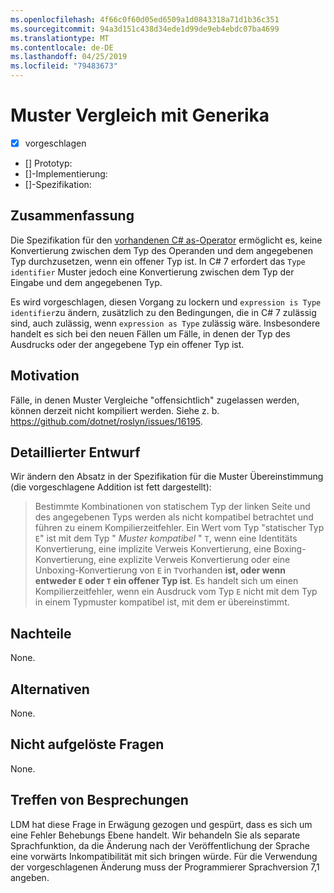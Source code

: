 ```yaml
---
ms.openlocfilehash: 4f66c0f60d05ed6509a1d0843318a71d1b36c351
ms.sourcegitcommit: 94a3d151c438d34ede1d99de9eb4ebdc07ba4699
ms.translationtype: MT
ms.contentlocale: de-DE
ms.lasthandoff: 04/25/2019
ms.locfileid: "79483673"
---
```

# <a name="pattern-matching-with-generics"></a>Muster Vergleich mit Generika

* [x] vorgeschlagen
* [] Prototyp:
* []-Implementierung:
* []-Spezifikation:

## <a name="summary"></a>Zusammenfassung
[summary]: #summary

Die Spezifikation für den [vorhandenen C# as-Operator](../../spec/expressions.md#the-as-operator) ermöglicht es, keine Konvertierung zwischen dem Typ des Operanden und dem angegebenen Typ durchzusetzen, wenn ein offener Typ ist. In C# 7 erfordert das `Type identifier` Muster jedoch eine Konvertierung zwischen dem Typ der Eingabe und dem angegebenen Typ.

Es wird vorgeschlagen, diesen Vorgang zu lockern und `expression is Type identifier`zu ändern, zusätzlich zu den Bedingungen, die in C# 7 zulässig sind, auch zulässig, wenn `expression as Type` zulässig wäre. Insbesondere handelt es sich bei den neuen Fällen um Fälle, in denen der Typ des Ausdrucks oder der angegebene Typ ein offener Typ ist. 

## <a name="motivation"></a>Motivation
[motivation]: #motivation

Fälle, in denen Muster Vergleiche "offensichtlich" zugelassen werden, können derzeit nicht kompiliert werden. Siehe z. b. https://github.com/dotnet/roslyn/issues/16195.

## <a name="detailed-design"></a>Detaillierter Entwurf
[design]: #detailed-design

Wir ändern den Absatz in der Spezifikation für die Muster Übereinstimmung (die vorgeschlagene Addition ist fett dargestellt):

> Bestimmte Kombinationen von statischem Typ der linken Seite und des angegebenen Typs werden als nicht kompatibel betrachtet und führen zu einem Kompilierzeitfehler. Ein Wert vom Typ "statischer Typ `E`" ist mit dem Typ " *Muster kompatibel* " `T`, wenn eine Identitäts Konvertierung, eine implizite Verweis Konvertierung, eine Boxing-Konvertierung, eine explizite Verweis Konvertierung oder eine Unboxing-Konvertierung von `E` in `T`vorhanden **ist, oder wenn entweder `E` oder `T` ein offener Typ ist**. Es handelt sich um einen Kompilierzeitfehler, wenn ein Ausdruck vom Typ `E` nicht mit dem Typ in einem Typmuster kompatibel ist, mit dem er übereinstimmt.

## <a name="drawbacks"></a>Nachteile
[drawbacks]: #drawbacks

None.

## <a name="alternatives"></a>Alternativen
[alternatives]: #alternatives

None.

## <a name="unresolved-questions"></a>Nicht aufgelöste Fragen
[unresolved]: #unresolved-questions

None.

## <a name="design-meetings"></a>Treffen von Besprechungen

LDM hat diese Frage in Erwägung gezogen und gespürt, dass es sich um eine Fehler Behebungs Ebene handelt. Wir behandeln Sie als separate Sprachfunktion, da die Änderung nach der Veröffentlichung der Sprache eine vorwärts Inkompatibilität mit sich bringen würde. Für die Verwendung der vorgeschlagenen Änderung muss der Programmierer Sprachversion 7,1 angeben.
